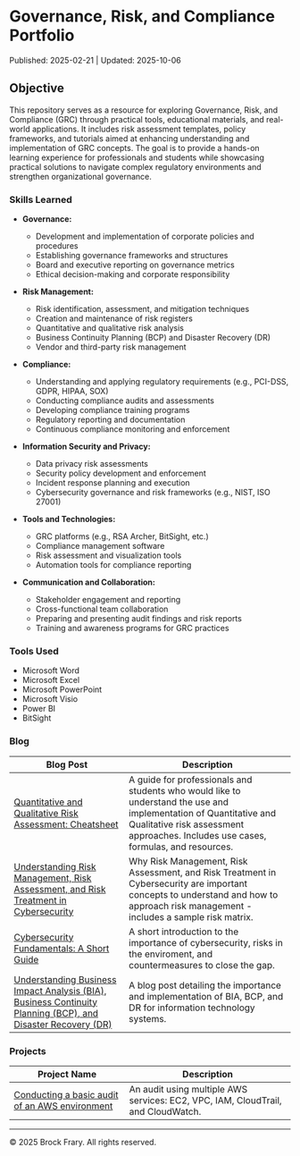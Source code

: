 # Governance, Risk, and Compliance Portfolio
Published: 2025-02-21 | Updated: 2025-10-06

## Objective

This repository serves as a resource for exploring Governance, Risk, and Compliance (GRC) through practical tools, educational materials, and real-world applications. It includes risk assessment templates, policy frameworks, and tutorials aimed at enhancing understanding and implementation of GRC concepts. The goal is to provide a hands-on learning experience for professionals and students while showcasing practical solutions to navigate complex regulatory environments and strengthen organizational governance.

### Skills Learned

- **Governance:**
  - Development and implementation of corporate policies and procedures
  - Establishing governance frameworks and structures
  - Board and executive reporting on governance metrics
  - Ethical decision-making and corporate responsibility

- **Risk Management:**
  - Risk identification, assessment, and mitigation techniques
  - Creation and maintenance of risk registers
  - Quantitative and qualitative risk analysis
  - Business Continuity Planning (BCP) and Disaster Recovery (DR)
  - Vendor and third-party risk management

- **Compliance:**
  - Understanding and applying regulatory requirements (e.g., PCI-DSS, GDPR, HIPAA, SOX)
  - Conducting compliance audits and assessments
  - Developing compliance training programs
  - Regulatory reporting and documentation
  - Continuous compliance monitoring and enforcement

- **Information Security and Privacy:**
  - Data privacy risk assessments
  - Security policy development and enforcement
  - Incident response planning and execution
  - Cybersecurity governance and risk frameworks (e.g., NIST, ISO 27001)

- **Tools and Technologies:**
  - GRC platforms (e.g., RSA Archer, BitSight, etc.)
  - Compliance management software
  - Risk assessment and visualization tools
  - Automation tools for compliance reporting

- **Communication and Collaboration:**
  - Stakeholder engagement and reporting
  - Cross-functional team collaboration
  - Preparing and presenting audit findings and risk reports
  - Training and awareness programs for GRC practices

### Tools Used

- Microsoft Word
- Microsoft Excel
- Microsoft PowerPoint
- Microsoft Visio
- Power BI
- BitSight

### Blog
| Blog Post                                      | Description               |
|------------------------------------------------|---------------------------|
| <a href="https://github.com/VoxSecuritatis/Blog-GRC-QuantitativeQualitativeRiskAnalysis">Quantitative and Qualitative Risk Assessment: Cheatsheet  | A guide for professionals and students who would like to understand the use and implementation of Quantitative and Qualitative risk assessment approaches.  Includes use cases, formulas, and resources. |
| <a href="https://github.com/VoxSecuritatis/Blog-GRC-RiskAssessment">Understanding Risk Management, Risk Assessment, and Risk Treatment in Cybersecurity | Why Risk Management, Risk Assessment, and Risk Treatment in Cybersecurity are important concepts to understand and how to approach risk management - includes a sample risk matrix. |
| <a href="https://github.com/VoxSecuritatis/Blog-GRC-CybersecurityFundamentals">Cybersecurity Fundamentals: A Short Guide | A short introduction to the importance of cybersecurity, risks in the enviroment, and countermeasures to close the gap. |
| <a href="https://github.com/VoxSecuritatis/Blog-GRC-BIA-BCP-DR">Understanding Business Impact Analysis (BIA), Business Continuity Planning (BCP), and Disaster Recovery (DR) | A blog post detailing the importance and implementation of BIA, BCP, and DR for information technology systems. |

### Projects
| Project Name                                  | Description                |
|-----------------------------------------------|----------------------------|
| <a href="https://github.com/VoxSecuritatis/Project-Cloud-BasicAuditAWSEnvironment">Conducting a basic audit of an AWS environment  | An audit using multiple AWS services:  EC2, VPC, IAM, CloudTrail, and CloudWatch. |

---

© 2025 Brock Frary. All rights reserved.

